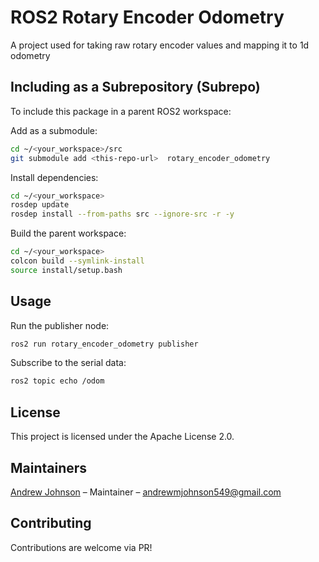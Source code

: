 # ROS2 Rotary Encoder Odometry

A project used for taking raw rotary encoder values and mapping it to 1d odometry 

## Including as a Subrepository (Subrepo)

To include this package in a parent ROS2 workspace:

Add as a submodule:

```bash
cd ~/<your_workspace>/src
git submodule add <this-repo-url>  rotary_encoder_odometry
```

Install dependencies:

```bash
cd ~/<your_workspace>
rosdep update
rosdep install --from-paths src --ignore-src -r -y
```

Build the parent workspace:

```bash
cd ~/<your_workspace>
colcon build --symlink-install
source install/setup.bash
```

## Usage

Run the publisher node:

```bash
ros2 run rotary_encoder_odometry publisher
```

Subscribe to the serial data:

```bash
ros2 topic echo /odom
```

## License

This project is licensed under the Apache License 2.0.

## Maintainers

[Andrew Johnson](https://github.com/anjrew) – Maintainer – andrewmjohnson549@gmail.com

## Contributing

Contributions are welcome via PR!